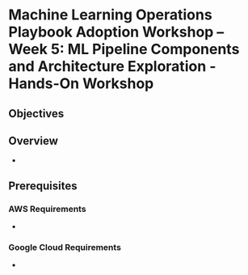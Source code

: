 # Machine Learning Operations Playbook Adoption Workshop – Week 5: ML Pipeline Components and Architecture Exploration - Hands-On Workshop

## Objectives

## Overview

- <placeholder>

## Prerequisites
### AWS Requirements

- <placeholder>

### Google Cloud Requirements

- <placeholder>

